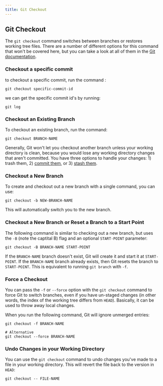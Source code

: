 ```yaml
---
title: Git Checkout
---
```

## Git Checkout

The `git checkout` command switches between branches or restores working tree files.  There are a number of different options for this command that won't be covered here, but you can take a look at all of them in the <a href='https://git-scm.com/docs/git-checkout' target='_blank' rel='nofollow'>Git documentation</a>.

### Checkout a specific commit

to checkout a specific commit, run the command :
```shell
git checkout specific-commit-id
```
we can get the specific commit id's by running: 
```shell
git log
```
### Checkout an Existing Branch
To checkout an existing branch, run the command:
```shell
git checkout BRANCH-NAME
```
Generally, Git won't let you checkout another branch unless your working directory is clean, because you would lose any working directory changes that aren't committed. You have three options to handle your changes: 1) trash them, 2) <a href='https://guide.freecodecamp.org/git/git-commit/' target='_blank' rel='nofollow'>commit them</a>, or 3) <a href='https://guide.freecodecamp.org/git/git-stash/' target='_blank' rel='nofollow'>stash them</a>.

### Checkout a New Branch
To create and checkout out a new branch with a single command, you can use:
```shell
git checkout -b NEW-BRANCH-NAME
```
This will automatically switch you to the new branch.

### Checkout a New Branch or Reset a Branch to a Start Point
The following command is similar to checking out a new branch, but uses the `-B` (note the captital B) flag and an optional `START-POINT` parameter:
```shell
git checkout -B BRANCH-NAME START-POINT
```
If the `BRANCH-NAME` branch doesn't exist, Git will create it and start it at `START-POINT`. If the `BRANCH-NAME` branch already exists, then Git resets the branch to `START-POINT`. This is equivalent to running `git branch` with `-f`.

### Force a Checkout 
You can pass the `-f` or `--force` option with the `git checkout` command to force Git to switch branches, even if you have un-staged changes (in other words, the index of the working tree differs from `HEAD`). Basically, it can be used to throw away local changes.

When you run the following command, Git will ignore unmerged entries:

```shell
git checkout -f BRANCH-NAME

# Alternative
git checkout --force BRANCH-NAME
```

### Undo Changes in your Working Directory
You can use the `git checkout` command to undo changes you've made to a file in your working directory. This will revert the file back to the version in `HEAD`:
```shell
git checkout -- FILE-NAME
```

